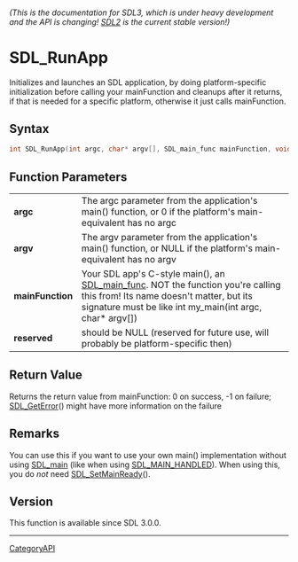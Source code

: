 ###### (This is the documentation for SDL3, which is under heavy development and the API is changing! [SDL2](https://wiki.libsdl.org/SDL2/) is the current stable version!)
# SDL_RunApp

Initializes and launches an SDL application, by doing platform-specific initialization before calling your mainFunction and cleanups after it returns, if that is needed for a specific platform, otherwise it just calls mainFunction.

## Syntax

```c
int SDL_RunApp(int argc, char* argv[], SDL_main_func mainFunction, void * reserved);

```

## Function Parameters

|                      |                                                                                                                                                                                                          |
| -------------------- | -------------------------------------------------------------------------------------------------------------------------------------------------------------------------------------------------------- |
| **argc**             | The argc parameter from the application's main() function, or 0 if the platform's main-equivalent has no argc                                                                                            |
| **argv**             | The argv parameter from the application's main() function, or NULL if the platform's main-equivalent has no argv                                                                                         |
| **mainFunction**     | Your SDL app's C-style main(), an [SDL_main_func](SDL_main_func). NOT the function you're calling this from! Its name doesn't matter, but its signature must be like int my_main(int argc, char* argv[]) |
| **reserved**         | should be NULL (reserved for future use, will probably be platform-specific then)                                                                                                                        |

## Return Value

Returns the return value from mainFunction: 0 on success, -1 on failure;
[SDL_GetError](SDL_GetError)() might have more information on the failure

## Remarks

You can use this if you want to use your own main() implementation without
using [SDL_main](SDL_main) (like when using
[SDL_MAIN_HANDLED](SDL_MAIN_HANDLED)). When using this, you do *not* need
[SDL_SetMainReady](SDL_SetMainReady)().

## Version

This function is available since SDL 3.0.0.

----
[CategoryAPI](CategoryAPI)

